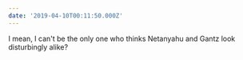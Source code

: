 ```yaml
---
date: '2019-04-10T00:11:50.000Z'
---
```


I mean, I can't be the only one who thinks Netanyahu and Gantz look disturbingly alike?
